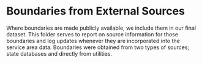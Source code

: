 # Boundaries from External Sources

Where boundaries are made publicly available, we include them in our final dataset. This folder serves to report on source information for those boundaries and log updates whenever they are incorporated into the service area data. Boundaries were obtained from two types of sources; state databases and directly from utilities.